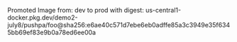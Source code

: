 Promoted Image from: dev to prod with digest: us-central1-docker.pkg.dev/demo2-july8/pushpa/foo@sha256:e6ae40c571d7ebe6eb0adffe85a3c3949e35f6345bb69ef83e9b0a78ed6ee00a 
